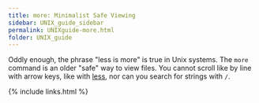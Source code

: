 ```yaml
---
title: more: Minimalist Safe Viewing
sidebar: UNIX_guide_sidebar
permalink: UNIXguide-more.html
folder: UNIX_guide
---
```


Oddly enough, the phrase "less is more" is true in Unix systems.
The `more` command is an older "safe" way to view files.
You cannot scroll like by line with arrow keys, like with
[less](UNIXguide-less.html), nor can you search for strings with `/`.

{% include links.html %}

